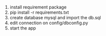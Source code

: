 1. install requirement package
2. pip install -r requirements.txt
3. create database mysql and import the db.sql
5. edit connection on config/dbconfig.py
6. start the app

